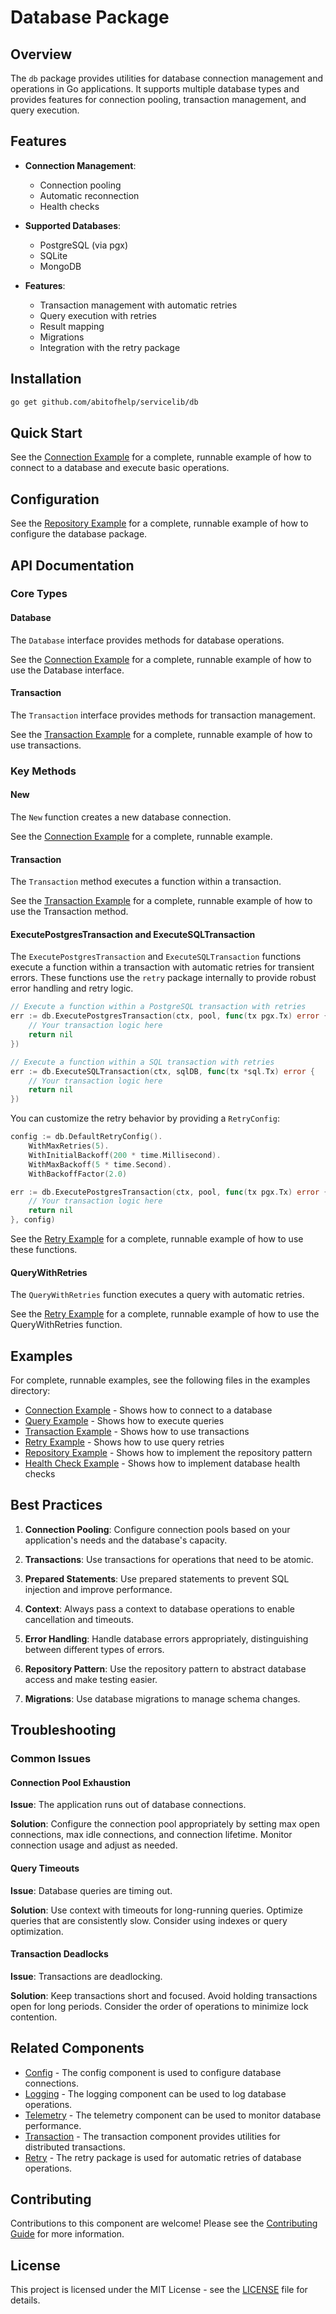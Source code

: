# Database Package

## Overview

The `db` package provides utilities for database connection management and operations in Go applications. It supports multiple database types and provides features for connection pooling, transaction management, and query execution.


## Features

- **Connection Management**:
  - Connection pooling
  - Automatic reconnection
  - Health checks

- **Supported Databases**:
  - PostgreSQL (via pgx)
  - SQLite
  - MongoDB

- **Features**:
  - Transaction management with automatic retries
  - Query execution with retries
  - Result mapping
  - Migrations
  - Integration with the retry package


## Installation

```bash
go get github.com/abitofhelp/servicelib/db
```


## Quick Start

See the [Connection Example](../EXAMPLES/db/connection_example.go) for a complete, runnable example of how to connect to a database and execute basic operations.


## Configuration

See the [Repository Example](../EXAMPLES/db/repository_example.go) for a complete, runnable example of how to configure the database package.


## API Documentation


### Core Types

#### Database

The `Database` interface provides methods for database operations.

See the [Connection Example](../EXAMPLES/db/connection_example.go) for a complete, runnable example of how to use the Database interface.

#### Transaction

The `Transaction` interface provides methods for transaction management.

See the [Transaction Example](../EXAMPLES/db/transaction_example.go) for a complete, runnable example of how to use transactions.


### Key Methods

#### New

The `New` function creates a new database connection.

See the [Connection Example](../EXAMPLES/db/connection_example.go) for a complete, runnable example.

#### Transaction

The `Transaction` method executes a function within a transaction.

See the [Transaction Example](../EXAMPLES/db/transaction_example.go) for a complete, runnable example of how to use the Transaction method.

#### ExecutePostgresTransaction and ExecuteSQLTransaction

The `ExecutePostgresTransaction` and `ExecuteSQLTransaction` functions execute a function within a transaction with automatic retries for transient errors. These functions use the `retry` package internally to provide robust error handling and retry logic.

```go
// Execute a function within a PostgreSQL transaction with retries
err := db.ExecutePostgresTransaction(ctx, pool, func(tx pgx.Tx) error {
    // Your transaction logic here
    return nil
})

// Execute a function within a SQL transaction with retries
err := db.ExecuteSQLTransaction(ctx, sqlDB, func(tx *sql.Tx) error {
    // Your transaction logic here
    return nil
})
```

You can customize the retry behavior by providing a `RetryConfig`:

```go
config := db.DefaultRetryConfig().
    WithMaxRetries(5).
    WithInitialBackoff(200 * time.Millisecond).
    WithMaxBackoff(5 * time.Second).
    WithBackoffFactor(2.0)

err := db.ExecutePostgresTransaction(ctx, pool, func(tx pgx.Tx) error {
    // Your transaction logic here
    return nil
}, config)
```

See the [Retry Example](../EXAMPLES/db/retry_example.go) for a complete, runnable example of how to use these functions.

#### QueryWithRetries

The `QueryWithRetries` function executes a query with automatic retries.

See the [Retry Example](../EXAMPLES/db/retry_example.go) for a complete, runnable example of how to use the QueryWithRetries function.


## Examples

For complete, runnable examples, see the following files in the examples directory:

- [Connection Example](../EXAMPLES/db/connection_example.go) - Shows how to connect to a database
- [Query Example](../EXAMPLES/db/query_example.go) - Shows how to execute queries
- [Transaction Example](../EXAMPLES/db/transaction_example.go) - Shows how to use transactions
- [Retry Example](../EXAMPLES/db/retry_example.go) - Shows how to use query retries
- [Repository Example](../EXAMPLES/db/repository_example.go) - Shows how to implement the repository pattern
- [Health Check Example](../EXAMPLES/db/health_check_example.go) - Shows how to implement database health checks


## Best Practices

1. **Connection Pooling**: Configure connection pools based on your application's needs and the database's capacity.

2. **Transactions**: Use transactions for operations that need to be atomic.

3. **Prepared Statements**: Use prepared statements to prevent SQL injection and improve performance.

4. **Context**: Always pass a context to database operations to enable cancellation and timeouts.

5. **Error Handling**: Handle database errors appropriately, distinguishing between different types of errors.

6. **Repository Pattern**: Use the repository pattern to abstract database access and make testing easier.

7. **Migrations**: Use database migrations to manage schema changes.


## Troubleshooting

### Common Issues

#### Connection Pool Exhaustion

**Issue**: The application runs out of database connections.

**Solution**: Configure the connection pool appropriately by setting max open connections, max idle connections, and connection lifetime. Monitor connection usage and adjust as needed.

#### Query Timeouts

**Issue**: Database queries are timing out.

**Solution**: Use context with timeouts for long-running queries. Optimize queries that are consistently slow. Consider using indexes or query optimization.

#### Transaction Deadlocks

**Issue**: Transactions are deadlocking.

**Solution**: Keep transactions short and focused. Avoid holding transactions open for long periods. Consider the order of operations to minimize lock contention.


## Related Components

- [Config](../config/README.md) - The config component is used to configure database connections.
- [Logging](../logging/README.md) - The logging component can be used to log database operations.
- [Telemetry](../telemetry/README.md) - The telemetry component can be used to monitor database performance.
- [Transaction](../transaction/README.md) - The transaction component provides utilities for distributed transactions.
- [Retry](../retry/README.md) - The retry package is used for automatic retries of database operations.


## Contributing

Contributions to this component are welcome! Please see the [Contributing Guide](../CONTRIBUTING.md) for more information.


## License

This project is licensed under the MIT License - see the [LICENSE](../LICENSE) file for details.
